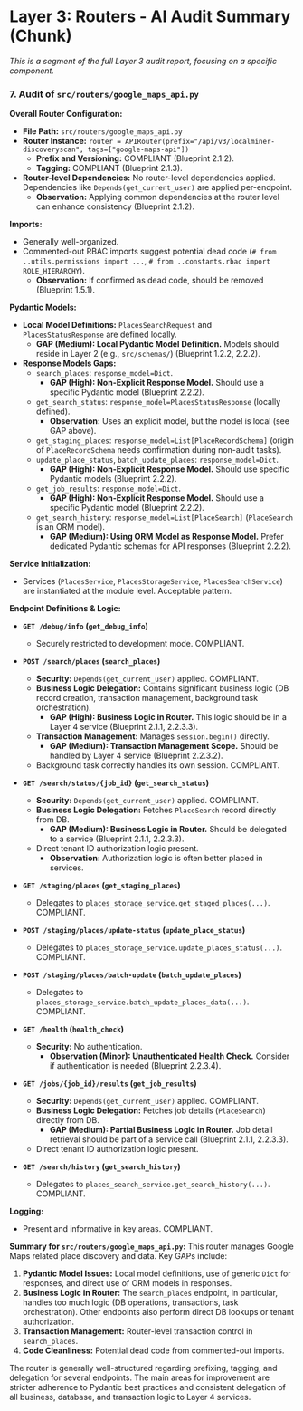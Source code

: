 # Layer 3: Routers - AI Audit Summary (Chunk)

_This is a segment of the full Layer 3 audit report, focusing on a specific component._

### 7. Audit of `src/routers/google_maps_api.py`

**Overall Router Configuration:**
- **File Path:** `src/routers/google_maps_api.py`
- **Router Instance:** `router = APIRouter(prefix="/api/v3/localminer-discoveryscan", tags=["google-maps-api"])`
    - **Prefix and Versioning:** COMPLIANT (Blueprint 2.1.2).
    - **Tagging:** COMPLIANT (Blueprint 2.1.3).
- **Router-level Dependencies:** No router-level dependencies applied. Dependencies like `Depends(get_current_user)` are applied per-endpoint.
    - **Observation:** Applying common dependencies at the router level can enhance consistency (Blueprint 2.1.2).

**Imports:**
- Generally well-organized.
- Commented-out RBAC imports suggest potential dead code (`# from ..utils.permissions import ...`, `# from ..constants.rbac import ROLE_HIERARCHY`).
    - **Observation:** If confirmed as dead code, should be removed (Blueprint 1.5.1).

**Pydantic Models:**
- **Local Model Definitions:** `PlacesSearchRequest` and `PlacesStatusResponse` are defined locally.
    - **GAP (Medium): Local Pydantic Model Definition.** Models should reside in Layer 2 (e.g., `src/schemas/`) (Blueprint 1.2.2, 2.2.2).
- **Response Models Gaps:**
    - `search_places`: `response_model=Dict`.
        - **GAP (High): Non-Explicit Response Model.** Should use a specific Pydantic model (Blueprint 2.2.2).
    - `get_search_status`: `response_model=PlacesStatusResponse` (locally defined).
        - **Observation:** Uses an explicit model, but the model is local (see GAP above).
    - `get_staging_places`: `response_model=List[PlaceRecordSchema]` (origin of `PlaceRecordSchema` needs confirmation during non-audit tasks).
    - `update_place_status`, `batch_update_places`: `response_model=Dict`.
        - **GAP (High): Non-Explicit Response Model.** Should use specific Pydantic models (Blueprint 2.2.2).
    - `get_job_results`: `response_model=Dict`.
        - **GAP (High): Non-Explicit Response Model.** Should use a specific Pydantic model (Blueprint 2.2.2).
    - `get_search_history`: `response_model=List[PlaceSearch]` (`PlaceSearch` is an ORM model).
        - **GAP (Medium): Using ORM Model as Response Model.** Prefer dedicated Pydantic schemas for API responses (Blueprint 2.2.2).

**Service Initialization:**
- Services (`PlacesService`, `PlacesStorageService`, `PlacesSearchService`) are instantiated at the module level. Acceptable pattern.

**Endpoint Definitions & Logic:**

- **`GET /debug/info` (`get_debug_info`)**
    - Securely restricted to development mode. COMPLIANT.

- **`POST /search/places` (`search_places`)**
    - **Security:** `Depends(get_current_user)` applied. COMPLIANT.
    - **Business Logic Delegation:** Contains significant business logic (DB record creation, transaction management, background task orchestration).
        - **GAP (High): Business Logic in Router.** This logic should be in a Layer 4 service (Blueprint 2.1.1, 2.2.3.3).
    - **Transaction Management:** Manages `session.begin()` directly.
        - **GAP (Medium): Transaction Management Scope.** Should be handled by Layer 4 service (Blueprint 2.2.3.2).
    - Background task correctly handles its own session. COMPLIANT.

- **`GET /search/status/{job_id}` (`get_search_status`)**
    - **Security:** `Depends(get_current_user)` applied. COMPLIANT.
    - **Business Logic Delegation:** Fetches `PlaceSearch` record directly from DB.
        - **GAP (Medium): Business Logic in Router.** Should be delegated to a service (Blueprint 2.1.1, 2.2.3.3).
    - Direct tenant ID authorization logic present.
        - **Observation:** Authorization logic is often better placed in services.

- **`GET /staging/places` (`get_staging_places`)**
    - Delegates to `places_storage_service.get_staged_places(...)`. COMPLIANT.

- **`POST /staging/places/update-status` (`update_place_status`)**
    - Delegates to `places_storage_service.update_places_status(...)`. COMPLIANT.

- **`POST /staging/places/batch-update` (`batch_update_places`)**
    - Delegates to `places_storage_service.batch_update_places_data(...)`. COMPLIANT.

- **`GET /health` (`health_check`)**
    - **Security:** No authentication.
        - **Observation (Minor): Unauthenticated Health Check.** Consider if authentication is needed (Blueprint 2.2.3.4).

- **`GET /jobs/{job_id}/results` (`get_job_results`)**
    - **Security:** `Depends(get_current_user)` applied. COMPLIANT.
    - **Business Logic Delegation:** Fetches job details (`PlaceSearch`) directly from DB.
        - **GAP (Medium): Partial Business Logic in Router.** Job detail retrieval should be part of a service call (Blueprint 2.1.1, 2.2.3.3).
    - Direct tenant ID authorization logic present.

- **`GET /search/history` (`get_search_history`)**
    - Delegates to `places_search_service.get_search_history(...)`. COMPLIANT.

**Logging:**
- Present and informative in key areas. COMPLIANT.

**Summary for `src/routers/google_maps_api.py`:**
This router manages Google Maps related place discovery and data. Key GAPs include:
1.  **Pydantic Model Issues:** Local model definitions, use of generic `Dict` for responses, and direct use of ORM models in responses.
2.  **Business Logic in Router:** The `search_places` endpoint, in particular, handles too much logic (DB operations, transactions, task orchestration). Other endpoints also perform direct DB lookups or tenant authorization.
3.  **Transaction Management:** Router-level transaction control in `search_places`.
4.  **Code Cleanliness:** Potential dead code from commented-out imports.

The router is generally well-structured regarding prefixing, tagging, and delegation for several endpoints. The main areas for improvement are stricter adherence to Pydantic best practices and consistent delegation of all business, database, and transaction logic to Layer 4 services.

